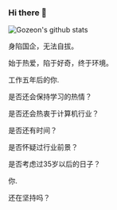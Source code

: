 ### Hi there 👋

<!--
**gozeon/gozeon** is a ✨ _special_ ✨ repository because its `README.md` (this file) appears on your GitHub profile.

Here are some ideas to get you started:

- 🔭 I’m currently working on ...
- 🌱 I’m currently learning ...
- 👯 I’m looking to collaborate on ...
- 🤔 I’m looking for help with ...
- 💬 Ask me about ...
- 📫 How to reach me: ...
- 😄 Pronouns: ...
- ⚡ Fun fact: ...

```
┈┈┈╭━━━━━╮┈┈┈┈┈
┈┈┈┃┊┊┊┊┊┃┈┈┈┈┈
┈┈┈┃┊┊╭━╮┻╮┈┈┈┈
┈┈┈╱╲┊┃▋┃▋┃┈┈┈┈
┈┈╭┻┊┊╰━┻━╮┈┈┈┈
┈┈╰┳┊╭━━━┳╯┈┈┈┈
┈┈┈┃┊┃╰━━┫┈ Goze
┈┈┈┈┈┈┏━┓┈┈┈┈┈┈
```
-->

![Gozeon's github stats](https://github-readme-stats.vercel.app/api?username=gozeon&show_icons=true)


身陷国企，无法自拔。

始于热爱，陷于好奇，终于环境。

工作五年后的你. 

是否还会保持学习的热情？  

是否还会热衷于计算机行业？  

是否还有时间？  

是否怀疑过行业前景？  

是否考虑过35岁以后的日子？  

你. 

还在坚持吗？



